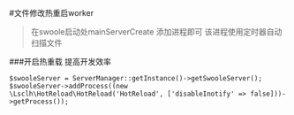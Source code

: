 #文件修改热重启worker

>在swoole启动处mainServerCreate
添加进程即可
该进程使用定时器自动扫描文件


###开启热重载 提高开发效率
```
$swooleServer = ServerManager::getInstance()->getSwooleServer();
$swooleServer->addProcess((new  \Lsclh\HotReload\HotReload('HotReload', ['disableInotify' => false]))->getProcess());
```